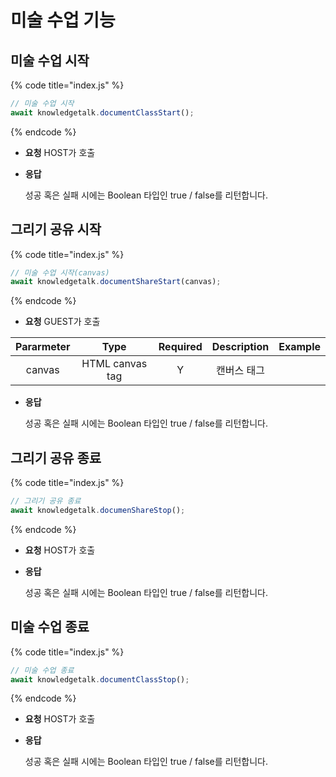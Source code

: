 # 미술 수업 기능

## 미술 수업 시작

{% code title="index.js" %}
```javascript
// 미술 수업 시작
await knowledgetalk.documentClassStart();
```
{% endcode %}

- **요청**
  HOST가 호출

- **응답**

  성공 혹은 실패 시에는 Boolean 타입인 true / false를 리턴합니다.

## 그리기 공유 시작

{% code title="index.js" %}
```javascript
// 미술 수업 시작(canvas)
await knowledgetalk.documentShareStart(canvas);
```
{% endcode %}

- **요청**
  GUEST가 호출

| <center>**Pararmeter**</center> | <center>**Type**</center> | <center>**Required**</center> |   <center>**Description**</center>   |   <center>**Example**</center>   |
|:-:|:-:|:-:|:-:|:-:|
|             canvas            |      HTML canvas tag      |                Y               |           캔버스 태그         |                                | 

- **응답**

  성공 혹은 실패 시에는 Boolean 타입인 true / false를 리턴합니다.

## 그리기 공유 종료

{% code title="index.js" %}
```javascript
// 그리기 공유 종료
await knowledgetalk.documenShareStop();
```
{% endcode %}

- **요청**
  HOST가 호출

- **응답**

  성공 혹은 실패 시에는 Boolean 타입인 true / false를 리턴합니다.

## 미술 수업 종료

{% code title="index.js" %}
```javascript
// 미술 수업 종료
await knowledgetalk.documentClassStop();
```
{% endcode %}

- **요청**
  HOST가 호출

- **응답**

  성공 혹은 실패 시에는 Boolean 타입인 true / false를 리턴합니다.